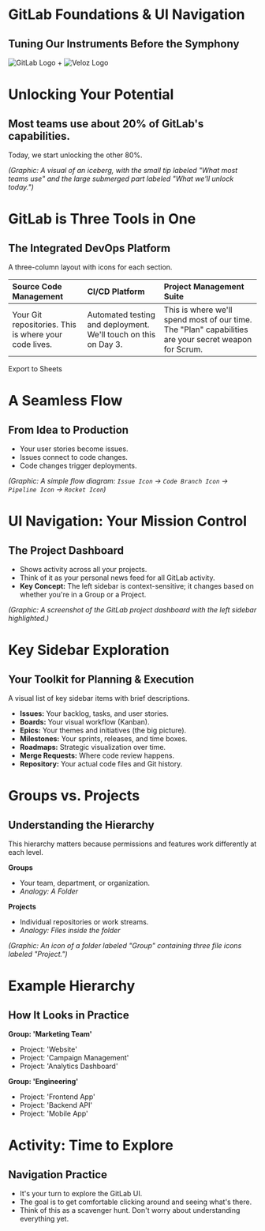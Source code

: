 # GitLab Foundations & UI Navigation

## **Tuning Our Instruments Before the Symphony**

![GitLab Logo](https://about.gitlab.com/images/press/logo/png/gitlab-icon-rgb.png) + ![Veloz Logo](https://img1.wsimg.com/isteam/ip/55a4d049-b669-44b1-befb-5cbb852ac163/Veloz-Logo.svg/:/rs=w:59,h:59,cg:true,m/cr=w:59,h:59/qt=q:100/ll)

# **Unlocking Your Potential**

## **Most teams use about 20% of GitLab's capabilities.**

Today, we start unlocking the other 80%.

*(Graphic: A visual of an iceberg, with the small tip labeled "What most teams use" and the large submerged part labeled "What we'll unlock today.")*

# **GitLab is Three Tools in One**

## **The Integrated DevOps Platform**

A three-column layout with icons for each section.

| Source Code Management | CI/CD Platform | Project Management Suite |
| :---- | :---- | :---- |
| Your Git repositories. This is where your code lives. | Automated testing and deployment. We'll touch on this on Day 3\. | This is where we'll spend most of our time. The "Plan" capabilities are your secret weapon for Scrum. |

Export to Sheets

# **A Seamless Flow**

## **From Idea to Production**

* Your user stories become issues.  
* Issues connect to code changes.  
* Code changes trigger deployments.

*(Graphic: A simple flow diagram: `Issue Icon` \-\> `Code Branch Icon` \-\> `Pipeline Icon` \-\> `Rocket Icon`)*

# **UI Navigation: Your Mission Control**

## **The Project Dashboard**

* Shows activity across all your projects.  
* Think of it as your personal news feed for all GitLab activity.  
* **Key Concept:** The left sidebar is context-sensitive; it changes based on whether you're in a Group or a Project.

*(Graphic: A screenshot of the GitLab project dashboard with the left sidebar highlighted.)*

# **Key Sidebar Exploration**

## **Your Toolkit for Planning & Execution**

A visual list of key sidebar items with brief descriptions.

* **Issues:** Your backlog, tasks, and user stories.  
* **Boards:** Your visual workflow (Kanban).  
* **Epics:** Your themes and initiatives (the big picture).  
* **Milestones:** Your sprints, releases, and time boxes.  
* **Roadmaps:** Strategic visualization over time.  
* **Merge Requests:** Where code review happens.  
* **Repository:** Your actual code files and Git history.

# **Groups vs. Projects**

## **Understanding the Hierarchy**

This hierarchy matters because permissions and features work differently at each level.

**Groups**

* Your team, department, or organization.  
* *Analogy: A Folder*

**Projects**

* Individual repositories or work streams.  
* *Analogy: Files inside the folder*

*(Graphic: An icon of a folder labeled "Group" containing three file icons labeled "Project.")*

# **Example Hierarchy**

## **How It Looks in Practice**

**Group: 'Marketing Team'**

* Project: 'Website'  
* Project: 'Campaign Management'  
* Project: 'Analytics Dashboard'

**Group: 'Engineering'**

* Project: 'Frontend App'  
* Project: 'Backend API'  
* Project: 'Mobile App'

# **Activity: Time to Explore**

## **Navigation Practice**

* It's your turn to explore the GitLab UI.  
* The goal is to get comfortable clicking around and seeing what's there.  
* Think of this as a scavenger hunt. Don't worry about understanding everything yet.
